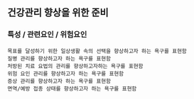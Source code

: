 ## 건강관리 향상을 위한 준비


### 특성 / 관련요인 / 위험요인

>   
            
    목표를 달성하기 위한 일상생활 속의 선택을 향상하고자 하는 욕구를 표현함
    질병 관리를 향상하고자 하는 욕구를 표현함
    처방된 치료 요법의 관리를 향상하고자하는 욕구를 표현함
    위험 요인 관리를 향상하고자 하는 욕구를 표현함
    증상 관리를 향상하고자 하는 욕구를 표현함
    면역/예방 접종 상태를 향상하고자 하는 욕구를 표현함

